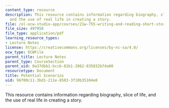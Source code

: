 ```yaml
---
content_type: resource
description: This resource contains information regarding biography, slice of life,
  and the use of real life in creating a story.
file: /ol-ocw-studio-app/courses/21w-755-writing-and-reading-short-stories-spring-2012/96f00c113bd1211e85833f10b35104e8_MIT21W_755S12_ses3_scnario.pdf
file_size: 497958
file_type: application/pdf
learning_resource_types:
- Lecture Notes
license: https://creativecommons.org/licenses/by-nc-sa/4.0/
ocw_type: OCWFile
parent_title: Lecture Notes
parent_type: CourseSection
parent_uid: 0a37dbb1-bccb-81b1-2862-835832b7da00
resourcetype: Document
title: Potential Scenarios
uid: 96f00c11-3bd1-211e-8583-3f10b35104e8
---
```

This resource contains information regarding biography, slice of life, and the use of real life in creating a story.